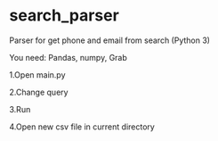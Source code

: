 # search_parser
Parser for get phone and email from search (Python 3)

You need: Pandas, numpy, Grab

1.Open main.py

2.Change query

3.Run

4.Open new csv file in current directory
